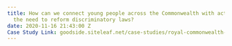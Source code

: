 ```yaml
---
title: How can we connect young people across the Commonwealth with activists and
  the need to reform discriminatory laws?
date: 2020-11-16 21:43:00 Z
Case Study Link: goodside.siteleaf.net/case-studies/royal-commonwealth-society-x-the-good-side.html
---
```


